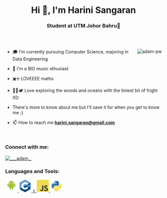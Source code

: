 <h1 align="center">Hi 👋, I'm Harini Sangaran</h1>
<h3 align="center">Student at UTM Johor Bahru🏫</h3>

<br>

<br>

<p><img align="right" src="https://github.com/Adam-pw/Adam-pw/blob/main/animation_500_kxa883sd.gif" alt="adam-pw" /></p>


- 🎓 I’m currently pursuing Computer Science, majoring in Data Engineering
  
- 🎷 I'm a BIG music ethusiast
  
- ✖️➗ LOVEEEE maths
  
- 🐾🌊🏕️ Love exploring the woods and oceans with the tiniest bit of fright XD
  
- There's more to know about me but I'll save it for when you get to know me ;)

- 📫 How to reach me **harini.sangaran@gmail.com**

  


<br>

<h3 align="left">Connect with me:</h3>
<p align="left">
  <a href="https://www.instagram.com/harini_sangaran?igsh=MmhnOHlxZHB1OHBv" target="blank"><img align="center"
      src="https://raw.githubusercontent.com/rahuldkjain/github-profile-readme-generator/master/src/images/icons/Social/instagram.svg"
      alt="_._.adam._" height="30" width="40" /></a>

<br>

<h3 align="left">Languages and Tools:</h3>
<p align="left"> <a href="https://developer.android.com" target="_blank" rel="noreferrer"> <img
      src="https://raw.githubusercontent.com/devicons/devicon/master/icons/android/android-original-wordmark.svg"
      alt="android" width="40" height="40" /> </a> <a href="https://getbootstrap.com" target="_blank" rel="noreferrer">
     </a> <a href="https://www.cprogramming.com/" target="_blank"
    rel="noreferrer"> 
    <img src="https://raw.githubusercontent.com/devicons/devicon/master/icons/cplusplus/cplusplus-original.svg"
      alt="cplusplus" width="40" height="40" /> </a> <a href="https://www.w3schools.com/css/" target="_blank"
    rel="noreferrer">  </a> <a href="https://www.w3.org/html/" target="_blank" rel="noreferrer">   </a> <a href="https://www.java.com" target="_blank" rel="noreferrer"> < </a> <a href="https://developer.mozilla.org/en-US/docs/Web/JavaScript" target="_blank"
    rel="noreferrer"> <img
      src="https://raw.githubusercontent.com/devicons/devicon/master/icons/javascript/javascript-original.svg"
      alt="javascript" width="40" height="40" /> </a> <a href="https://kotlinlang.org" target="_blank" rel="noreferrer">
   </a> <a href="https://www.python.org" target="_blank" rel="noreferrer"> <img
      src="https://raw.githubusercontent.com/devicons/devicon/master/icons/python/python-original.svg" alt="python"
      width="40" height="40" /> 
